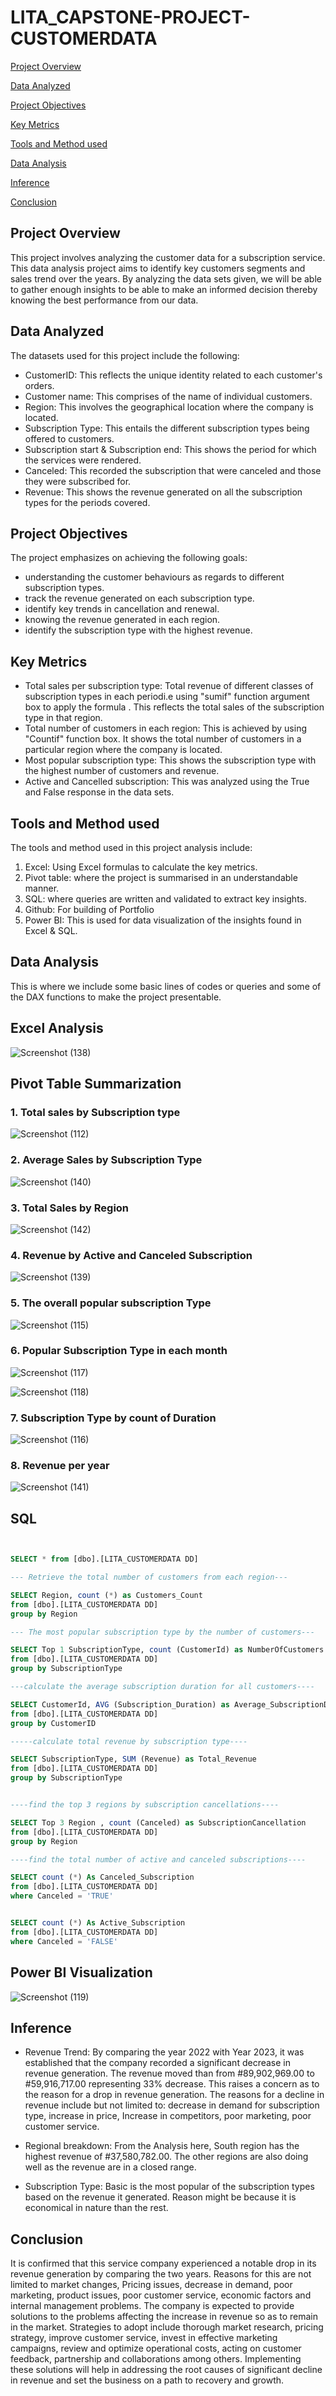 # LITA_CAPSTONE-PROJECT-CUSTOMERDATA

[Project Overview](Project-Overview)

[Data Analyzed](Data-Analyzed)

[Project Objectives](Project-Objectives)

[Key Metrics](Key-Metrics)

[Tools and Method used](Tools-and-Method-used)

[Data Analysis ](Data-Analysis)

[Inference](Inference)

[Conclusion](Conclusion)

## Project Overview

This project involves analyzing the customer data for a subscription service. This data analysis project aims to identify key customers segments and sales trend over the years. By analyzing the data sets given, we will be able to gather enough insights to be able to make an informed decision thereby knowing the best performance from our data.

## Data Analyzed

The datasets used for this project include the following:
- CustomerID: This reflects the unique identity related to each customer's orders.
- Customer name: This comprises of the name of individual customers.
- Region: This involves the geographical location where the company is located.
- Subscription Type: This entails the different subscription types being offered to customers.
- Subscription start & Subscription end: This shows the period for which the services were rendered.
- Canceled: This recorded the subscription that were canceled and those they were subscribed for.
- Revenue: This shows the revenue generated on all the subscription types for the periods covered.

## Project Objectives

The project emphasizes on achieving the following goals:
- understanding the customer behaviours as regards to different subscription types.
- track the revenue generated on each subscription type.
- identify key trends in cancellation and renewal.
- knowing the revenue generated in each region.
- identify the subscription type with the highest revenue.

## Key Metrics

- Total sales per subscription type: Total revenue of different classes of subscription types in each periodi.e using "sumif" function argument box to apply the formula . This reflects the total sales of the subscription type in that region.
- Total number of customers in each region: This is achieved by using "Countif" function box. It shows the total number of customers in a particular region where the company is located.
- Most popular subscription type: This shows the subscription type with the highest number of customers and revenue.
- Active and Cancelled subscription: This was analyzed using the True and False response in the data sets.


## Tools and Method used

The tools and method used in this project analysis include:
1. Excel: Using Excel formulas to calculate the key metrics.
2. Pivot table: where the project is summarised in an understandable manner.
3. SQL: where queries are written and validated to extract key insights.
4. Github: For building of Portfolio
5. Power BI: This is used for data visualization of the insights found in Excel & SQL.

## Data Analysis 

This is where we include some basic lines of codes or queries and some of the DAX functions to make the project presentable.

## Excel Analysis

![Screenshot (138)](https://github.com/user-attachments/assets/c3506b4a-6251-47c2-8022-97a93c103313)

## Pivot Table Summarization

### 1. Total sales by Subscription type

![Screenshot (112)](https://github.com/user-attachments/assets/e296abca-02cd-4bce-b6ff-fc2e53ccbdb4)

### 2. Average Sales by Subscription Type

![Screenshot (140)](https://github.com/user-attachments/assets/341245a0-994d-4415-ab0c-0cacec4520a7)

### 3. Total Sales by Region

![Screenshot (142)](https://github.com/user-attachments/assets/2d2531e1-5362-4bfd-9750-62d4a089f300)

### 4. Revenue by Active and Canceled Subscription

![Screenshot (139)](https://github.com/user-attachments/assets/d2618ef5-1c78-409e-b6f0-ae7feee0474a)

### 5. The overall popular subscription Type

![Screenshot (115)](https://github.com/user-attachments/assets/1dc765bb-399b-4f25-b446-c7d2684e5350)

### 6. Popular Subscription Type in each month

![Screenshot (117)](https://github.com/user-attachments/assets/982901b9-34bd-4fc4-97b6-3b2192ed1bd9)

![Screenshot (118)](https://github.com/user-attachments/assets/052554b0-43e1-4c08-bf1f-f1810e15004c)

### 7. Subscription Type by count of Duration

![Screenshot (116)](https://github.com/user-attachments/assets/789cbe7f-dd72-48a9-b3b7-40d2026d405d)

### 8. Revenue per year

![Screenshot (141)](https://github.com/user-attachments/assets/99f5ef23-f920-493e-9bc1-6bec8ce16447)


## SQL
```SQL


SELECT * from [dbo].[LITA_CUSTOMERDATA DD]

--- Retrieve the total number of customers from each region---

SELECT Region, count (*) as Customers_Count
from [dbo].[LITA_CUSTOMERDATA DD]
group by Region

--- The most popular subscription type by the number of customers---

SELECT Top 1 SubscriptionType, count (CustomerId) as NumberOfCustomers
from [dbo].[LITA_CUSTOMERDATA DD]
group by SubscriptionType

---calculate the average subscription duration for all customers----

SELECT CustomerId, AVG (Subscription_Duration) as Average_SubscriptionDuration
from [dbo].[LITA_CUSTOMERDATA DD]
group by CustomerID

-----calculate total revenue by subscription type----

SELECT SubscriptionType, SUM (Revenue) as Total_Revenue
from [dbo].[LITA_CUSTOMERDATA DD]
group by SubscriptionType


----find the top 3 regions by subscription cancellations----

SELECT Top 3 Region , count (Canceled) as SubscriptionCancellation
from [dbo].[LITA_CUSTOMERDATA DD]
group by Region

----find the total number of active and canceled subscriptions----

SELECT count (*) As Canceled_Subscription
from [dbo].[LITA_CUSTOMERDATA DD]
where Canceled = 'TRUE'


SELECT count (*) As Active_Subscription
from [dbo].[LITA_CUSTOMERDATA DD]
where Canceled = 'FALSE'
```


## Power BI Visualization

![Screenshot (119)](https://github.com/user-attachments/assets/22bb083e-5e4f-4e39-823a-2f9384437415)

## Inference

- Revenue Trend: By comparing the year 2022 with Year 2023, it was established that the company recorded a significant decrease in revenue generation. The revenue moved than from #89,902,969.00 to #59,916,717.00 representing 33% decrease. This raises a concern as to the reason for a drop in revenue generation. The reasons for a decline in revenue include but not limited to: decrease in demand for subscription type, increase in price, Increase in competitors, poor marketing, poor customer service.

- Regional breakdown: From the Analysis here, South region has the highest revenue of #37,580,782.00. The other regions are also doing well as the revenue are in a closed range.

- Subscription Type: Basic is the most popular of the subscription types based on the revenue it generated.  Reason might be because it is economical in nature than the rest.

## Conclusion

It is confirmed that this service company experienced a notable drop in its revenue generation by comparing the two years. Reasons for this are not limited to market changes, Pricing issues, decrease in demand, poor marketing, product issues, poor customer service, economic factors and internal management problems. The company is expected to provide solutions to the problems affecting the increase in revenue so as to remain in the market. Strategies to adopt include thorough market research, pricing strategy, improve customer service, invest in effective marketing campaigns, review and optimize operational costs, acting on customer feedback, partnership and collaborations among others. Implementing these solutions will help in addressing the root causes of significant decline in revenue and set the business on a path to recovery and growth.


